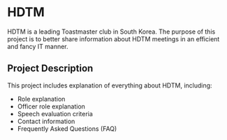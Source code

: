 # HDTM

HDTM is a leading Toastmaster club in South Korea. The purpose of this project is to better share information about HDTM
meetings in an efficient and fancy IT manner.

## Project Description 

This project includes explanation of everything about HDTM, including:

- Role explanation
- Officer role explanation
- Speech evaluation criteria
- Contact information
- Frequently Asked Questions (FAQ)
